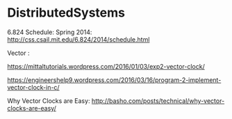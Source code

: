 # DistributedSystems
6.824 Schedule: Spring 2014:
http://css.csail.mit.edu/6.824/2014/schedule.html 

Vector :

https://mittaltutorials.wordpress.com/2016/01/03/exp2-vector-clock/

https://engineershelp9.wordpress.com/2016/03/16/program-2-implement-vector-clock-in-c/

Why Vector Clocks are Easy:
http://basho.com/posts/technical/why-vector-clocks-are-easy/
